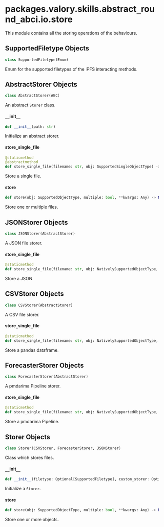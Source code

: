 <a id="packages.valory.skills.abstract_round_abci.io.store"></a>

# packages.valory.skills.abstract`_`round`_`abci.io.store

This module contains all the storing operations of the behaviours.

<a id="packages.valory.skills.abstract_round_abci.io.store.SupportedFiletype"></a>

## SupportedFiletype Objects

```python
class SupportedFiletype(Enum)
```

Enum for the supported filetypes of the IPFS interacting methods.

<a id="packages.valory.skills.abstract_round_abci.io.store.AbstractStorer"></a>

## AbstractStorer Objects

```python
class AbstractStorer(ABC)
```

An abstract `Storer` class.

<a id="packages.valory.skills.abstract_round_abci.io.store.AbstractStorer.__init__"></a>

#### `__`init`__`

```python
def __init__(path: str)
```

Initialize an abstract storer.

<a id="packages.valory.skills.abstract_round_abci.io.store.AbstractStorer.store_single_file"></a>

#### store`_`single`_`file

```python
@staticmethod
@abstractmethod
def store_single_file(filename: str, obj: SupportedSingleObjectType) -> None
```

Store a single file.

<a id="packages.valory.skills.abstract_round_abci.io.store.AbstractStorer.store"></a>

#### store

```python
def store(obj: SupportedObjectType, multiple: bool, **kwargs: Any) -> None
```

Store one or multiple files.

<a id="packages.valory.skills.abstract_round_abci.io.store.JSONStorer"></a>

## JSONStorer Objects

```python
class JSONStorer(AbstractStorer)
```

A JSON file storer.

<a id="packages.valory.skills.abstract_round_abci.io.store.JSONStorer.store_single_file"></a>

#### store`_`single`_`file

```python
@staticmethod
def store_single_file(filename: str, obj: NativelySupportedObjectType, **kwargs: Any) -> None
```

Store a JSON.

<a id="packages.valory.skills.abstract_round_abci.io.store.CSVStorer"></a>

## CSVStorer Objects

```python
class CSVStorer(AbstractStorer)
```

A CSV file storer.

<a id="packages.valory.skills.abstract_round_abci.io.store.CSVStorer.store_single_file"></a>

#### store`_`single`_`file

```python
@staticmethod
def store_single_file(filename: str, obj: NativelySupportedObjectType, **kwargs: Any) -> None
```

Store a pandas dataframe.

<a id="packages.valory.skills.abstract_round_abci.io.store.ForecasterStorer"></a>

## ForecasterStorer Objects

```python
class ForecasterStorer(AbstractStorer)
```

A pmdarima Pipeline storer.

<a id="packages.valory.skills.abstract_round_abci.io.store.ForecasterStorer.store_single_file"></a>

#### store`_`single`_`file

```python
@staticmethod
def store_single_file(filename: str, obj: NativelySupportedObjectType, **kwargs: Any) -> None
```

Store a pmdarima Pipeline.

<a id="packages.valory.skills.abstract_round_abci.io.store.Storer"></a>

## Storer Objects

```python
class Storer(CSVStorer, ForecasterStorer, JSONStorer)
```

Class which stores files.

<a id="packages.valory.skills.abstract_round_abci.io.store.Storer.__init__"></a>

#### `__`init`__`

```python
def __init__(filetype: Optional[SupportedFiletype], custom_storer: Optional[CustomStorerType], path: str)
```

Initialize a `Storer`.

<a id="packages.valory.skills.abstract_round_abci.io.store.Storer.store"></a>

#### store

```python
def store(obj: SupportedObjectType, multiple: bool, **kwargs: Any) -> None
```

Store one or more objects.

